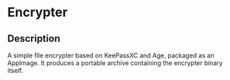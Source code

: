 # Encrypter

## Description

A simple file encrypter based on KeePassXC and Age, packaged as an AppImage. It produces a portable archive containing 
the encrypter binary itself.
